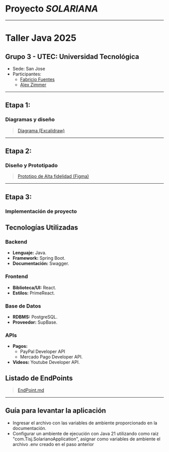 # Proyecto *SOLARIANA*

***

# Taller Java 2025

## Grupo 3 - UTEC: Universidad Tecnológica
- Sede: San Jose
- Participantes:
    - [Fabricio Fuentes](https://github.com/fabdiangelo)
    - [Alex Zimmer](https://github.com/AlexZimmerBonjourAdrian)
***  
## Etapa 1:
### Diagramas y diseño
> [Diagrama (Excalidraw)](https://excalidraw.com/#json=c7m9c1PnuiYlsqW3XjScl,-pXepqYwd1XNt9BKAFFLBA)

***

## Etapa 2:
### Diseño y Prototipado
> [Prototipo de Alta fidelidad (Figma)](https://www.figma.com/design/Zfr9z7OcrsGcdh9j8cIaXv/SOL-COACHING?node-id=0-1&t=nElgl3nYyg1LzAEx-1)

***

## Etapa 3:
### Implementación de proyecto

## Tecnologías Utilizadas

### Backend
- **Lenguaje:** Java.
- **Framework:** Spring Boot.
- **Documentación:** Swagger.

### Frontend
- **Biblioteca/UI:** React. 
- **Estilos:** PrimeReact.

### Base de Datos
- **RDBMS:** PostgreSQL.
- **Proveedor:** SupBase.

### APIs
- **Pagos:** 
  - PayPal Developer API
  - Mercado Pago Developer API.
- **Videos:** Youtube Developer API.

## Listado de EndPoints
> [EndPoint.md](EndPoints.md#plan-básico-de-endpoints)

***

## Guía para levantar la aplicación
- Ingresar el archivo con las variables de ambiente proporcionado en la documentación.
- Configurar un ambiente de ejecución con Java 21 utilizando como raiz "com.Tisj.SolarianoApplication", asignar como variables de ambiente el archivo .env creado en el paso anterior